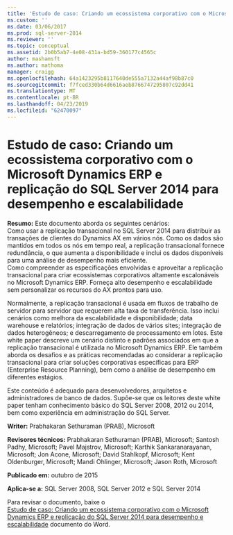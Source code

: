 ```yaml
---
title: 'Estudo de caso: Criando um ecossistema corporativo com o Microsoft Dynamics ERP e replicação do SQL Server 2014 para desempenho e escalabilidade | Microsoft Docs'
ms.custom: ''
ms.date: 03/06/2017
ms.prod: sql-server-2014
ms.reviewer: ''
ms.topic: conceptual
ms.assetid: 2b0b5ab7-4e08-431a-bd59-360177c4565c
author: mashamsft
ms.author: mathoma
manager: craigg
ms.openlocfilehash: 64a1423295b8117640de555a7132a44af98b87c0
ms.sourcegitcommit: f7fced330b64d6616aeb8766747295807c92dd41
ms.translationtype: MT
ms.contentlocale: pt-BR
ms.lasthandoff: 04/23/2019
ms.locfileid: "62470097"
---
```

# <a name="case-study-building-an-enterprise-ecosystem-with-microsoft-dynamics-erp-and-sql-server-2014-replication-for-scalability-and-performance"></a>Estudo de caso: Criando um ecossistema corporativo com o Microsoft Dynamics ERP e replicação do SQL Server 2014 para desempenho e escalabilidade

  **Resumo:** Este documento aborda os seguintes cenários:  
Como usar a replicação transacional no SQL Server 2014 para distribuir as transações de clientes do Dynamics AX em vários nós. Como os dados são mantidos em todos os nós em tempo real, a replicação transacional fornece redundância, o que aumenta a disponibilidade e inclui os dados disponíveis para uma análise de desempenho mais eficiente.  
Como compreender as especificações envolvidas e aproveitar a replicação transacional para criar ecossistemas corporativos altamente escalonáveis no Microsoft Dynamics ERP. Forneça alto desempenho e escalabilidade sem personalizar os recursos do AX prontos para uso.  
  
 Normalmente, a replicação transacional é usada em fluxos de trabalho de servidor para servidor que requerem alta taxa de transferência. Isso inclui cenários como melhora da escalabilidade e disponibilidade; data warehouse e relatórios; integração de dados de vários sites; integração de dados heterogêneos; e descarregamento de processamento em lotes. Este white paper descreve um cenário distinto e padrões associados em que a replicação transacional é utilizada no Microsoft Dynamics ERP. Ele também aborda os desafios e as práticas recomendadas ao considerar a replicação transacional para criar soluções corporativas específicas para ERP (Enterprise Resource Planning), bem como a análise de desempenho em diferentes estágios.  
  
 Este conteúdo é adequado para desenvolvedores, arquitetos e administradores de banco de dados. Supõe-se que os leitores deste white paper tenham conhecimento básico do SQL Server 2008, 2012 ou 2014, bem como experiência em administração do SQL Server.  
  
 **Writer:** Prabhakaran Sethuraman (PRAB), Microsoft  
  
 **Revisores técnicos:** Prabhakaran Sethuraman (PRAB), Microsoft; Santosh Padhy, Microsoft; Pavel Majstrov, Microsoft; Karthik Sankaranarayanan, Microsoft; Jon Acone, Microsoft; David Stahlkopf, Microsoft; Kent Oldenburger, Microsoft; Mandi Ohlinger, Microsoft; Jason Roth, Microsoft  
  
 **Publicado em:** outubro de 2015  
  
 **Aplica-se a:** SQL Server 2008, SQL Server 2012 e SQL Server 2014  
  
 Para revisar o documento, baixe o  
        [Estudo de caso: Criando um ecossistema corporativo com o Microsoft Dynamics ERP e replicação do SQL Server 2014 para desempenho e escalabilidade](https://download.microsoft.com/download/D/2/0/D20E1C5F-72EA-4505-9F26-FEF9550EFD44/A%20Case%20Study%20Using%20Replication%20to%20Build%20an%20Enterprise%20Ecosystem%20in%20Microsoft%20Dynamics%20ERP%20for%20Scalability%20and%20Performance.docx) documento do Word.  
  
  
